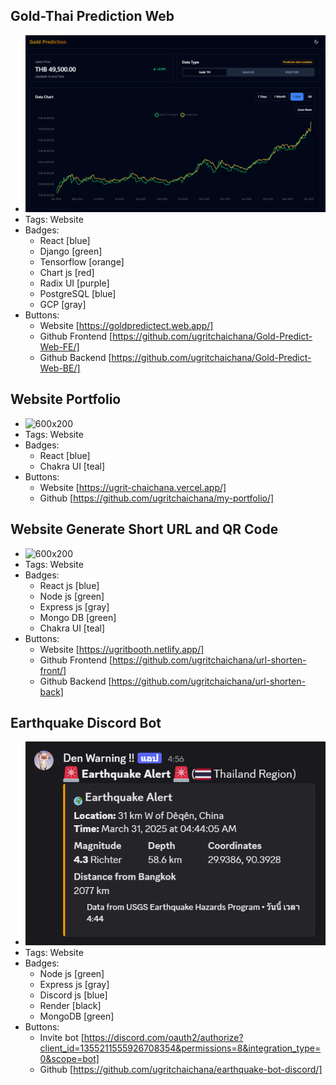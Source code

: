 ## Gold-Thai Prediction Web

- ![600x200](../assets/GoldPredictions.png)
- Tags: Website
- Badges:
  - React [blue]
  - Django [green]
  - Tensorflow [orange]
  - Chart js [red]
  - Radix UI [purple]
  - PostgreSQL [blue]
  - GCP [gray]
- Buttons:
  - Website [https://goldpredictect.web.app/]
  - Github Frontend [https://github.com/ugritchaichana/Gold-Predict-Web-FE/]
  - Github Backend [https://github.com/ugritchaichana/Gold-Predict-Web-BE/]

## Website Portfolio

- ![600x200](../assets/Port_web.png)
- Tags: Website
- Badges:
  - React [blue]
  - Chakra UI [teal]
- Buttons:
  - Website [https://ugrit-chaichana.vercel.app/]
  - Github [https://github.com/ugritchaichana/my-portfolio/]


## Website Generate Short URL and QR Code

- ![600x200](../assets/ShortURL_web.png)
- Tags: Website
- Badges:
  - React js [blue]
  - Node js [green]
  - Express js [gray]
  - Mongo DB [green]
  - Chakra UI [teal]
- Buttons:
  - Website [https://ugritbooth.netlify.app/]
  - Github Frontend [https://github.com/ugritchaichana/url-shorten-front/]
  - Github Backend [https://github.com/ugritchaichana/url-shorten-back]



## Earthquake Discord Bot

- ![600x200](../assets/Earthquake_bot.png)
- Tags: Website
- Badges:
  - Node js [green]
  - Express js [gray]
  - Discord js [blue]
  - Render [black]
  - MongoDB [green]
- Buttons:
  - Invite bot [https://discord.com/oauth2/authorize?client_id=1355211555926708354&permissions=8&integration_type=0&scope=bot]
  - Github [https://github.com/ugritchaichana/earthquake-bot-discord/]